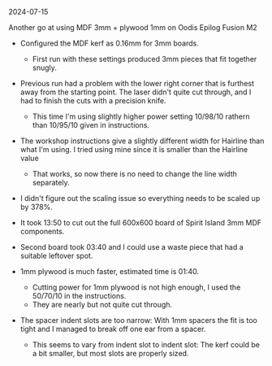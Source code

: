 2024-07-15

Another go at using MDF 3mm + plywood 1mm on Oodis Epilog Fusion M2

- Configured the MDF kerf as 0.16mm for 3mm boards.
  - First run with these settings produced 3mm pieces that fit together snugly.
- Previous run had a problem with the lower right corner that is furthest away
  from the starting point. The laser didn't quite cut through, and I had to finish
  the cuts with a precision knife.
  - This time I'm using slightly higher power setting 10/98/10 rathern than 10/95/10
    given in instructions.

- The workshop instructions give a slightly different width for Hairline than what
  I'm using. I tried using mine since it is smaller than the Hairline value
  - That works, so now there is no need to change the line width separately.
- I didn't figure out the scaling issue so everything needs to be scaled up by 378%.

- It took 13:50 to cut out the full 600x600 board of Spirit Island 3mm MDF components.
- Second board took 03:40 and I could use a waste piece that had a suitable leftover spot.
- 1mm plywood is much faster, estimated time is 01:40.
  - Cutting power for 1mm plywood is not high enough, I used the 50/70/10 in the instructions.
  - They are nearly but not quite cut through.

- The spacer indent slots are too narrow: With 1mm spacers the fit is too tight and I managed to
  break off one ear from a spacer.
  - This seems to vary from indent slot to indent slot: The kerf could be a bit smaller,
    but most slots are properly sized.